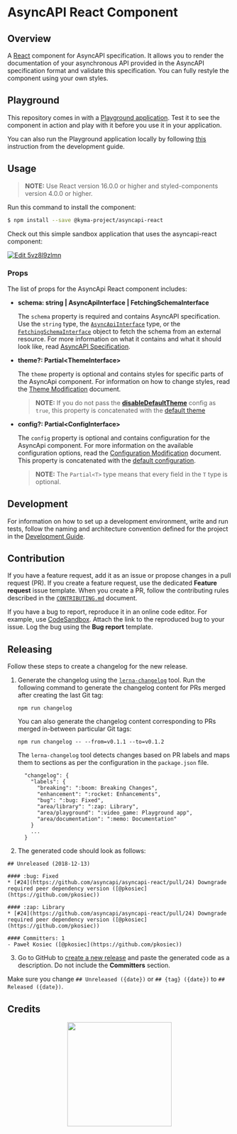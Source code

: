 # AsyncAPI React Component

## Overview

A [React](https://reactjs.org/) component for AsyncAPI specification. It allows you to render the documentation of your asynchronous API provided in the AsyncAPI specification format and validate this specification. You can fully restyle the component using your own styles.

## Playground

This repository comes in with a [Playground application](https://www.asyncapi.com/asyncapi-react/). Test it to see the component in action and play with it before you use it in your application.

You can also run the Playground application locally by following [this](development-guide.md#install-dependencies) instruction from the development guide.

## Usage

> **NOTE:** Use React version 16.0.0 or higher and styled-components version 4.0.0 or higher.

Run this command to install the component:

``` sh
$ npm install --save @kyma-project/asyncapi-react
```

Check out this simple sandbox application that uses the asyncapi-react component:

[![Edit 5vz8l9zlmn](https://codesandbox.io/static/img/play-codesandbox.svg)](https://codesandbox.io/s/6xym00rv0r)

### Props

The list of props for the AsyncApi React component includes:

   - **schema: string | AsyncApiInterface | FetchingSchemaInterface**

     The `schema` property is required and contains AsyncAPI specification. Use the `string` type, the [`AsyncApiInterface`](./library/src/types.ts#L13) type, or the [`FetchingSchemaInterface`](./library/src/helpers/fetchSchema.ts#L1) object to fetch the schema from an external resource. For more information on what it contains and what it should look like, read [AsyncAPI Specification](https://github.com/asyncapi/asyncapi#asyncapi-specification).

   - **theme?: Partial<ThemeInterface\>**

     The `theme` property is optional and contains styles for specific parts of the AsyncApi component. For information on how to change styles, read the [Theme Modification](./docs/theme-modification.md) document.

     > **NOTE:** If you do not pass the [**disableDefaultTheme**](./docs/config-modification.md) config as `true`, this property is concatenated with the [default theme](./library/src/theme/default.ts)

   - **config?: Partial<ConfigInterface\>**

     The `config` property is optional and contains configuration for the AsyncApi component. For more information on the available configuration options, read the [Configuration Modification](./docs/config-modification.md) document.
     This property is concatenated with the [default configuration](./library/src/config/default.ts).

     > **NOTE:** The `Partial<T>` type means that every field in the `T` type is optional.

## Development

For information on how to set up a development environment, write and run tests, follow the naming and architecture convention defined for the project in the [Development Guide](./development-guide.md).

## Contribution

If you have a feature request, add it as an issue or propose changes in a pull request (PR).
If you create a feature request, use the dedicated **Feature request** issue template. When you create a PR, follow the contributing rules described in the [`CONTRIBUTING.md`](CONTRIBUTING.md) document.

If you have a bug to report, reproduce it in an online code editor. For example, use [CodeSandbox](https://codesandbox.io/). Attach the link to the reproduced bug to your issue. Log the bug using the **Bug report** template.

## Releasing

Follow these steps to create a changelog for the new release.

1. Generate the changelog using the [`lerna-changelog`](https://github.com/lerna/lerna-changelog) tool. Run the following command to generate the changelog content for PRs merged after creating the last Git tag:

    ```
    npm run changelog
    ```

    You can also generate the changelog content corresponding to PRs merged in-between particular Git tags:

    ```
    npm run changelog -- --from=v0.1.1 --to=v0.1.2
    ```

    The `lerna-changelog` tool detects changes based on PR labels and maps them to sections as per the configuration in the `package.json` file.

    ```
      "changelog": {
        "labels": {
          "breaking": ":boom: Breaking Changes",
          "enhancement": ":rocket: Enhancements",
          "bug": ":bug: Fixed",
          "area/library": ":zap: Library",
          "area/playground": ":video_game: Playground app",
          "area/documentation": ":memo: Documentation"
        }
        ...
      }
    ```

2. The generated code should look as follows:
```
## Unreleased (2018-12-13)

#### :bug: Fixed
* [#24](https://github.com/asyncapi/asyncapi-react/pull/24) Downgrade required peer dependency version ([@pkosiec](https://github.com/pkosiec))

#### :zap: Library
* [#24](https://github.com/asyncapi/asyncapi-react/pull/24) Downgrade required peer dependency version ([@pkosiec](https://github.com/pkosiec))

#### Committers: 1
- Paweł Kosiec ([@pkosiec](https://github.com/pkosiec))
```

3. Go to GitHub to [create a new release](https://github.com/asyncapi/asyncapi-react/releases) and paste the generated code as a description. Do not include the **Committers** section.

Make sure you change `## Unreleased ({date})` or `## {tag} ({date})` to `## Released ({date})`. 

## Credits

<p align="center">
 <a href="https://kyma-project.io/" target="_blank">
  <img src="https://raw.githubusercontent.com/kyma-project/kyma/master/logo.png" width="235">
 </a>
</p>
